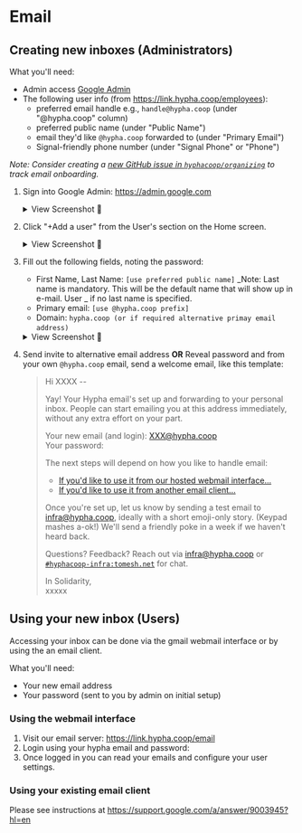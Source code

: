 
# Email

## Creating new inboxes (Administrators)

What you'll need:
- Admin access [Google Admin](https://admin.google.com)
- The following user info (from https://link.hypha.coop/employees):
    - preferred email handle e.g., `handle@hypha.coop` (under "@hypha.coop" column)
    - preferred public name (under "Public Name")
    - email they'd like `@hypha.coop` forwarded to (under "Primary Email")
    - Signal-friendly phone number (under "Signal Phone" or "Phone")

_Note: Consider creating a [new GitHub issue in `hyphacoop/organizing`](https://github.com/hyphacoop/organizing/issues/new) to track email onboarding._

1. Sign into Google Admin: https://admin.google.com
    <details>
      <summary>View Screenshot 🔎</summary>
      <img alt="Screenshot of Mailcow login page" src="../images/email-mailbox-1.png" />
    </details>
2. Click "+Add a user" from the User's section on the Home screen.
    <details>
      <summary>View Screenshot 🔎</summary>
      <img alt="Screenshot of Mailcow mailbox tab" src="../images/email-mailbox-2.png" />
    </details>
3. Fill out the following fields, noting the password:
    - First Name, Last Name: `[use preferred public name]`
      _Note: Last name is mandatory. This will be the default name that will show up in e-mail. User _ if no last name is specified.
    - Primary email: `[use @hypha.coop prefix]`
    - Domain: `hypha.coop (or if required alternative primay email address)`
    <details>
      <summary>View Screenshot 🔎</summary>
      <img alt="Screenshot of Mailcow mailbox creation popup" src="../images/email-mailbox-3.png" />
    </details>

4. Send invite to alternative email address 
**OR**
Reveal password and from your own `@hypha.coop` email, send a welcome email, like this template:
    > Hi XXXX --
    >
    > Yay! Your Hypha email's set up and forwarding to your personal inbox. People can start emailing you at this address immediately, without any extra effort on your part.
    >
    > Your new email (and login): XXX@hypha.coop  
    > Your password: <xxxxxx>
    >
    > The next steps will depend on how you like to handle email:
    > - [If you'd like to use it from our hosted webmail interface...](#using-the-webmail-interface)
    > - [If you'd like to use it from another email client...](#using-your-existing-email-client)
    >
    > Once you're set up, let us know by sending a test email to infra@hypha.coop, ideally with a short emoji-only story. (Keypad mashes a-ok!) We'll send a friendly poke in a week if we haven't heard back.
    >
    > Questions? Feedback? Reach out via infra@hypha.coop or [`#hyphacoop-infra:tomesh.net`](https://chat.tomesh.net/#/room/#hyphacoop-infra:tomesh.net) for chat.
    >
    > In Solidarity,  
    > xxxxx

## Using your new inbox (Users)

Accessing your inbox can be done via the gmail webmail interface or by using the an email client.

What you'll need:
- Your new email address
- Your password (sent to you by admin on initial setup)

### Using the webmail interface

1. Visit our email server: https://link.hypha.coop/email
2. Login using your hypha email and password:
3. Once logged in you can read your emails and configure your user settings.

### Using your existing email client

Please see instructions at https://support.google.com/a/answer/9003945?hl=en
